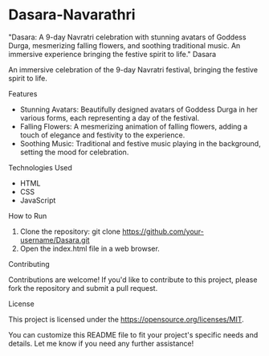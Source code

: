 # Dasara-Navarathri
"Dasara: A 9-day Navratri celebration with stunning avatars of Goddess Durga, mesmerizing falling flowers, and soothing traditional music. An immersive experience bringing the festive spirit to life."
Dasara

An immersive celebration of the 9-day Navratri festival, bringing the festive spirit to life.

Features

- Stunning Avatars: Beautifully designed avatars of Goddess Durga in her various forms, each representing a day of the festival.
- Falling Flowers: A mesmerizing animation of falling flowers, adding a touch of elegance and festivity to the experience.
- Soothing Music: Traditional and festive music playing in the background, setting the mood for celebration.

Technologies Used

- HTML
- CSS
- JavaScript

How to Run

1. Clone the repository: git clone https://github.com/your-username/Dasara.git
2. Open the index.html file in a web browser.

Contributing

Contributions are welcome! If you'd like to contribute to this project, please fork the repository and submit a pull request.

License

This project is licensed under the https://opensource.org/licenses/MIT.

You can customize this README file to fit your project's specific needs and details. Let me know if you need any further assistance!

